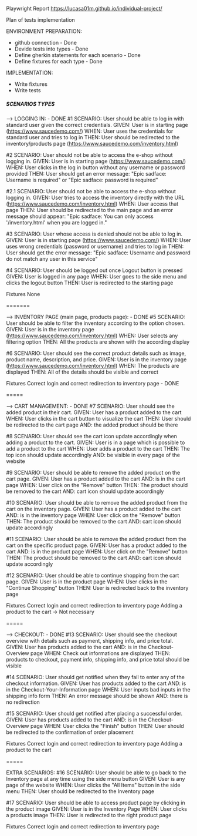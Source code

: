 Playwright Report https://lucasa01m.github.io/individual-project/

Plan of tests implementation

ENVIRONMENT PREPARATION:
- github connection - Done
- Devide tests into types - Done
- Define gherkin statements for each scenario - Done
- Define fixtures for each type - Done

IMPLEMENTATION: 
- Write fixtures
- Write tests


##### SCENARIOS TYPES

--> LOGGING IN: - DONE
#1
SCENARIO: User should be able to log in with standard user given the correct credentials.
    GIVEN: User is in starting page (https://www.saucedemo.com/)
    WHEN: User uses the credentials for standard user and tries to log in
    THEN: User should be redirected to the inventory/products page (https://www.saucedemo.com/inventory.html)

#2
SCENARIO: User should not be able to access the e-shop without logging in.
    GIVEN: User is in starting page (https://www.saucedemo.com/)
    WHEN: User clicks in the log in button without any username or password provided
    THEN: User should get an error message: "Epic sadface: Username is required" or "Epic sadface: password is required"

#2.1
SCENARIO: User should not be able to access the e-shop without logging in.
    GIVEN: User tries to access the inventory directly with the URL (https://www.saucedemo.com/inventory.html)
    WHEN: User access that page
    THEN: User should be redirected to the main page and an error message should appear: "Epic sadface: You can only access '/inventory.html' when you are logged in."

#3
SCENARIO: User whose access is denied should not be able to log in.
    GIVEN: User is in starting page (https://www.saucedemo.com/)
    WHEN: User uses wrong credentials (password or username) and tries to log in
    THEN: User should get the error message: "Epic sadface: Username and password do not match any user in this service"

#4
SCENARIO: User should be logged out once Logout button is pressed
    GIVEN: User is logged in any page
    WHEN: User goes to the side menu and clicks the logout button
    THEN: User is redirected to the starting page

Fixtures
None

=======

--> INVENTORY PAGE (main page, products page): - DONE
#5
SCENARIO: User should be able to filter the inventory according to the option chosen.
    GIVEN: User is in the inventory page (https://www.saucedemo.com/inventory.html)
    WHEN: User selects any filtering option
    THEN: All the products are shown with the according display

#6
SCENARIO: User should see the correct product details such as image, product name, description, and price.
    GIVEN: User is in the inventory page (https://www.saucedemo.com/inventory.html)
    WHEN: The products are displayed
    THEN: All of the details should be visible and correct

Fixtures
Correct login and correct redirection to inventory page - DONE

=====

--> CART MANAGEMENT: - DONE
#7
SCENARIO: User should see the added product in their cart.
    GIVEN: User has a product added to the cart
    WHEN: User clicks in the cart button to visualize the cart
    THEN: User should be redirected to the cart page AND: the added product should be there

#8
SCENARIO: User should see the cart icon update accordingly when adding a product to the cart.
    GIVEN: User is in a page which is possible to add a product to the cart
    WHEN: User adds a product to the cart
    THEN: The top icon should update accordingly AND: be visible in every page of the website

#9
SCENARIO: User should be able to remove the added product on the cart page.
    GIVEN: User has a product added to the cart AND: is in the cart page
    WHEN: User click on the "Remove" button
    THEN: The product should be removed to the cart AND: cart icon should update accordingly

#10
SCENARIO: User should be able to remove the added product from the cart on the inventory page.
    GIVEN: User has a product added to the cart AND: is in the inventory page
    WHEN: User click on the "Remove" button
    THEN: The product should be removed to the cart AND: cart icon should update accordingly

#11
SCENARIO: User should be able to remove the added product from the cart on the specific product page.
    GIVEN: User has a product added to the cart AND: is in the product page
    WHEN: User click on the "Remove" button
    THEN: The product should be removed to the cart AND: cart icon should update accordingly

#12
SCENARIO: User should be able to continue shopping from the cart page.
    GIVEN: User is in the product page
    WHEN: User clicks in the "Continue Shopping" button
    THEN: User is redirected back to the inventory page

Fixtures
Correct login and correct redirection to inventory page
Adding a product to the cart -> Not necessary

=====

--> CHECKOUT: - DONE
#13
SCENARIO: User should see the checkout overview with details such as payment, shipping info, and price total.
    GIVEN: User has products added to the cart AND: is in the Checkout-Overview page
    WHEN: Check out informations are displayed
    THEN: products to checkout, payment info, shipping info, and price total should be visible

#14
SCENARIO: User should get notified when they fail to enter any of the checkout information.
    GIVEN: User has products added to the cart AND: is in the Checkout-Your-Information page
    WHEN: User inputs bad inputs in the shipping info form
    THEN: An error message should be shown AND: there is no redirection

#15
SCENARIO: User should get notified after placing a successful order.
    GIVEN: User has products added to the cart AND: is in the Checkout-Overview page
    WHEN: User clicks the "Finish" button
    THEN: User should be redirected to the confirmation of order placement

Fixtures
Correct login and correct redirection to inventory page
Adding a product to the cart

=====

EXTRA SCENARIOS: 
#16
SCENARIO: User should be able to go back to the Inventory page at any time using the side menu button
GIVEN: User is any page of the website
WHEN: User clicks the "All Items" button in the side menu
THEN: User should be redirected to the Inventory page

#17
SCENARIO: User should be able to access product page by clicking in the product image
GIVEN: User is in the Inventory Page
WHEN: User clicks a products image
THEN: User is redirected to the right product page

Fixtures
Correct login and correct redirection to inventory page

